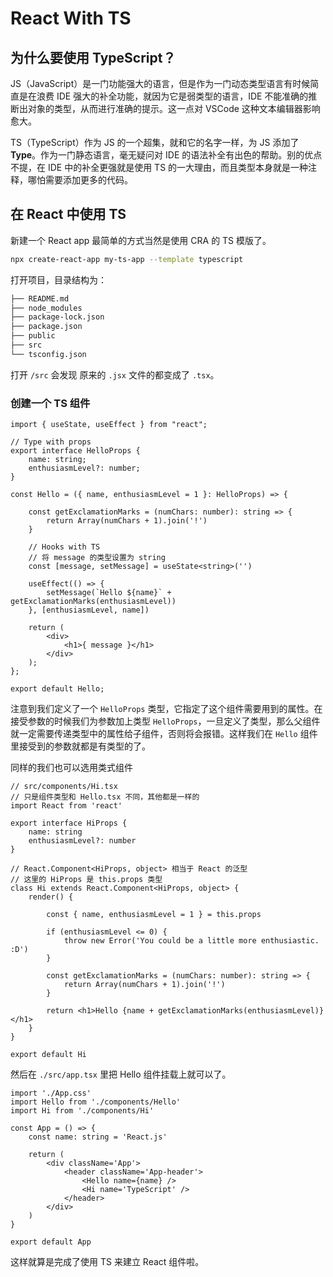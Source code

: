 # React With TS




## 为什么要使用 TypeScript？

JS（JavaScript）是一门功能强大的语言，但是作为一门动态类型语言有时候简直是在浪费 IDE 强大的补全功能，就因为它是弱类型的语言，IDE 不能准确的推断出对象的类型，从而进行准确的提示。这一点对 VSCode 这种文本编辑器影响愈大。

TS（TypeScript）作为 JS 的一个超集，就和它的名字一样，为 JS 添加了 **Type**。作为一门静态语言，毫无疑问对 IDE 的语法补全有出色的帮助。别的优点不提，在 IDE 中的补全更强就是使用 TS 的一大理由，而且类型本身就是一种注释，哪怕需要添加更多的代码。

## 在 React 中使用 TS

新建一个 React app 最简单的方式当然是使用 CRA 的 TS 模版了。

```bash
npx create-react-app my-ts-app --template typescript
```

打开项目，目录结构为：

```bash
├── README.md
├── node_modules
├── package-lock.json
├── package.json
├── public
├── src
└── tsconfig.json
```

打开 `/src` 会发现 原来的 `.jsx` 文件的都变成了 `.tsx`。

### 创建一个 TS 组件

```tsx
import { useState, useEffect } from "react";

// Type with props
export interface HelloProps {
	name: string;
	enthusiasmLevel?: number;
}

const Hello = ({ name, enthusiasmLevel = 1 }: HelloProps) => {
 
	const getExclamationMarks = (numChars: number): string => {
		return Array(numChars + 1).join('!')
	}

	// Hooks with TS
  	// 将 message 的类型设置为 string
	const [message, setMessage] = useState<string>('')

	useEffect(() => {
		setMessage(`Hello ${name}` + getExclamationMarks(enthusiasmLevel))
	}, [enthusiasmLevel, name])

	return (
		<div>
			<h1>{ message }</h1>
		</div>
	);
};

export default Hello;
```

注意到我们定义了一个 `HelloProps` 类型，它指定了这个组件需要用到的属性。在接受参数的时候我们为参数加上类型 `HelloProps`，一旦定义了类型，那么父组件就一定需要传递类型中的属性给子组件，否则将会报错。这样我们在 `Hello` 组件里接受到的参数就都是有类型的了。

同样的我们也可以选用类式组件

```tsx
// src/components/Hi.tsx
// 只是组件类型和 Hello.tsx 不同，其他都是一样的
import React from 'react'

export interface HiProps {
	name: string
	enthusiasmLevel?: number
}

// React.Component<HiProps, object> 相当于 React 的泛型
// 这里的 HiProps 是 this.props 类型
class Hi extends React.Component<HiProps, object> {
	render() {
    
		const { name, enthusiasmLevel = 1 } = this.props

		if (enthusiasmLevel <= 0) {
			throw new Error('You could be a little more enthusiastic. :D')
		}

		const getExclamationMarks = (numChars: number): string => {
			return Array(numChars + 1).join('!')
		}

		return <h1>Hello {name + getExclamationMarks(enthusiasmLevel)}</h1>
	}
}

export default Hi
```

然后在 `./src/app.tsx` 里把 Hello 组件挂载上就可以了。

```tsx
import './App.css'
import Hello from './components/Hello'
import Hi from './components/Hi'

const App = () => {
	const name: string = 'React.js'

	return (
		<div className='App'>
			<header className='App-header'>
				<Hello name={name} />
				<Hi name='TypeScript' />
			</header>
		</div>
	)
}

export default App
```

这样就算是完成了使用 TS 来建立 React 组件啦。

